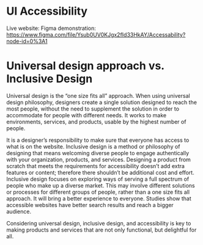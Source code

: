 # UI Accessibility
Live website: 
Figma demonstration: https://www.figma.com/file/Ysub0UV0KJgx2fId33HkAY/Accessability?node-id=0%3A1
# Universal design approach vs. Inclusive Design
Universal design is the “one size fits all” approach. When using universal design philosophy, designers create a single solution designed to reach the most people, without the need to supplement the solution in order to accommodate for people with different needs. It works to make environments, services, and products, usable by the highest number of people.  

It is a designer’s responsibility to make sure that everyone has access to what is on the website. Inclusive design is a method or philosophy of designing that means welcoming diverse people to engage authentically with your organization, products, and services. Designing a product from scratch that meets the requirements for accessibility doesn’t add extra features or content; therefore there shouldn’t be additional cost and effort. Inclusive design focuses on exploring ways of serving a full spectrum of people who make up a diverse market. This may involve different solutions or processes for different groups of people, rather than a one size fits all approach. It will bring a better experience to everyone. Studies show that accessible websites have better search results and reach a bigger audience. 

Considering universal design, inclusive design, and accessibility is key to making products and services that are not only functional, but delightful for all.
